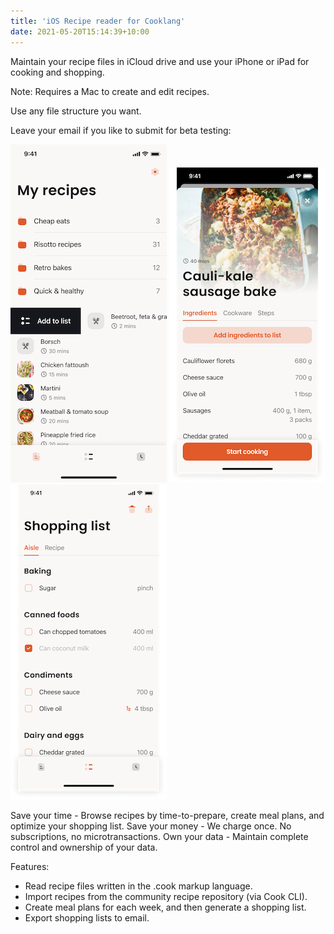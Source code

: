 ```yaml
---
title: 'iOS Recipe reader for Cooklang'
date: 2021-05-20T15:14:39+10:00
---
```



Maintain your recipe files in iCloud drive and use your iPhone or iPad for cooking and shopping.

Note: Requires a Mac to create and edit recipes.

Use any file structure you want.

Leave your email if you like to submit for beta testing:


![Recipes](/app/recipes.png)
![Recipe](/app/recipe-ingredients.png)
![Shopping list](/app/shopping-list.png)



Save your time - Browse recipes by time-to-prepare, create meal plans, and optimize your shopping list.
Save your money - We charge once. No subscriptions, no microtransactions.
Own your data - Maintain complete control and ownership of your data.

Features:
- Read recipe files written in the .cook markup language.
- Import recipes from the community recipe repository (via Cook CLI).
- Create meal plans for each week, and then generate a shopping list.
- Export shopping lists to email.
